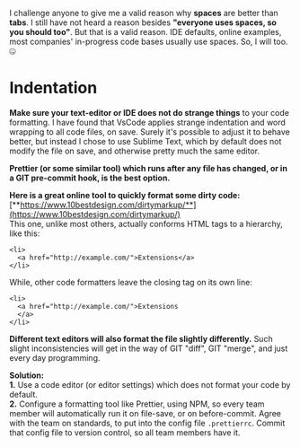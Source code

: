 I challenge anyone to give me a valid reason why **spaces** are better than **tabs**. I still have not heard a reason besides **"everyone uses spaces, so you should too"**. But that is a valid reason. IDE defaults, online examples, most companies' in-progress code bases usually use spaces. So, I will too. :zipper_mouth_face:  
# Indentation  
  
**Make sure your text-editor or IDE does not do strange things** to your code formatting. I have found that VsCode applies strange indentation and word wrapping to all code files, on save. Surely it's possible to adjust it to behave better, but instead I chose to use Sublime Text, which by default does not modify the file on save, and otherwise pretty much the same editor.  
  
**Prettier \(or some similar tool\) which runs after any file has changed, or in a GIT pre-commit hook, is the best option.**  
  
**Here is a great online tool to quickly format some dirty code:**  
[**https://www.10bestdesign.com/dirtymarkup/**](https://www.10bestdesign.com/dirtymarkup/)  
This one, unlike most others, actually conforms HTML tags to a hierarchy, like this:  
  
```text  
<li>  
  <a href="http://example.com/">Extensions</a>  
</li>  
```  
  
While, other code formatters leave the closing tag on its own line:  
  
```text  
<li>  
  <a href="http://example.com/">Extensions  
  </a>  
</li>  
```  
  
**Different text editors will also format the file slightly differently.** Such slight inconsistencies will get in the way of GIT "diff", GIT "merge", and just every day programming.  
  
**Solution:**  
**1.** Use a code editor \(or editor settings\) which does not format your code by default.  
**2.** Configure a formatting tool like Prettier, using NPM, so every team member will automatically run it on file-save, or on before-commit. Agree with the team on standards,  to put into the config file `.prettierrc`. Commit that config file to version control, so all team members have it.  
  

